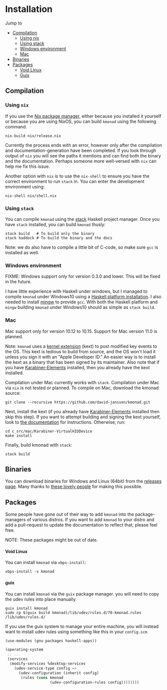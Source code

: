 # Installation

Jump to
- [Compilation](installation.md#compilation)
  - [Using nix](installation.md#using-nix)
  - [Using stack](installation.md#using-stack)
  - [Windows environment](installation.md#windows-environment)
  - [Mac](installation.md#mac)
- [Binaries](installation.md#binaries)
- [Packages](installation.md#packages)
  - [Void Linux](installation.md#void-linux)
  - [Guix](installation.md#guix)

## Compilation
### Using `nix`
If you use the [Nix package manager](https://github.com/NixOS/nix), either
because you installed it yourself or because you are using NixOS, you can build
`kmonad` using the following command.

```shell
nix-build nix/release.nix
```

Currently the process ends with an error, however only after the compilation and
documentation-generation have been completed. If you look through output of
`nix` you will see the paths it mentions and can find both the binary and the
documentation. Perhaps someone more well-versed with `nix` can help me fix this
issue.

Another option with `nix` is to use the `nix-shell` to ensure you have the
correct environment to run `stack` in. You can enter the development environment
using:

```shell
nix-shell nix/shell.nix
```

### Using `stack`
You can compile `kmonad` using the
[stack](https://github.com/commercialhaskell/stack) Haskell project manager.
Once you have `stack` installed, you can build `kmonad` thusly:
```shell
stack build   # To build only the binary
stack haddock # To build the binary and the docs
```

Note: we do also have to compile a little bit of C-code, so make sure `gcc` is
installed as well.

### Windows environment

FIXME: Windows support only for version 0.3.0 and lower. This will be fixed in
the future.

I have little experience with Haskell under windows, but I managed to compile
`kmonad` under Windows10 using a [Haskell platform
installation](https://www.haskell.org/platform). I also needed to install
[mingw](http://mingw.org) to provide `gcc`. With both the Haskell platform and
`mingw` building `kmonad` under Windows10 should as simple as `stack build`.

### Mac

Mac support only for version 10.12 to 10.15. Support for Mac version
11.0 is planned.

Note: `kmonad` uses a [kernel
extension](https://github.com/pqrs-org/Karabiner-VirtualHIDDevice)
(kext) to post modified key events to the OS. This kext is tedious to
build from source, and the OS won't load it unless you sign it with an
"Apple Developer ID."  An easier way is to install the kext as a
binary that has been signed by its maintainer. Also note that if you
have
[Karabiner-Elements](https://github.com/pqrs-org/Karabiner-Elements)
installed, then you already have the kext installed.

Compilation under Mac currently works with `stack`. Compilation under
Mac via `nix` is not tested or planned. To compile on Mac, download
the kmonad source:
```shell
git clone --recursive https://github.com/david-janssen/kmonad.git
```

Next, install the kext (if you already have
[Karabiner-Elements](https://github.com/pqrs-org/Karabiner-Elements)
installed then skip this step). If you want to attempt building and
signing the kext yourself, look to [the
documentation](https://github.com/pqrs-org/Karabiner-VirtualHIDDevice)
for instructions. Otherwise, run:
```shell
cd c_src/mac/Karabiner-VirtualHIDDevice
make install
```

Finally, build kmonad with `stack`:
```shell
stack build
```

## Binaries

You can download binaries for Windows and Linux (64bit) from the [releases page](https://github.com/david-janssen/kmonad/releases). Many thanks to [these lovely people](https://github.com/nh2/static-haskell-nix) for making this possible.

## Packages

Some people have gone out of their way to add `kmonad` into the package-managers of various distros. If you want to add `kmonad` to your distro and add a pull-request to update the documentation to reflect that, please feel free. 

NOTE: These packages might be out of date.

#### Void Linux 
You can install `kmonad` via `xbps-install`: 
``` shell 
xbps-install -s kmonad 
``` 

#### guix 
You can install `kmonad` via the `guix` package manager. you will need to copy 
the udev rules into place manually. 

``` shell 
guix install kmonad 
sudo cp $(guix build kmonad)/lib/udev/rules.d/70-kmonad.rules /lib/udev/rules.d/ 
``` 

If you use the guix system to manage your entire machine, you will instead want 
to install udev rules using something like this in your `config.scm` 

``` scheme 
(use-modules (gnu packages haskell-apps)) 

(operating-system 
 ;; ... 
 (services 
  (modify-services %desktop-services 
    (udev-service-type config => 
      (udev-configuration (inherit config) 
       (rules (cons kmonad 
                    (udev-configuration-rules config)))))))) 
``` 
